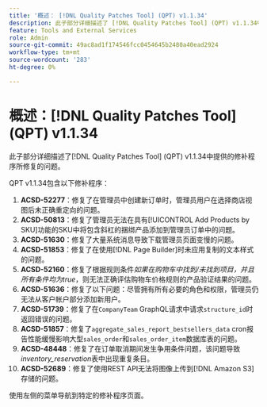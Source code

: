 ```yaml
---
title: '概述： [!DNL Quality Patches Tool] (QPT) v1.1.34'
description: 此子部分详细描述了 [!DNL Quality Patches Tool] (QPT) v1.1.34中提供的修补程序所修复的问题。
feature: Tools and External Services
role: Admin
source-git-commit: 49ac8ad1f174546fcc0454645b2480a40ead2924
workflow-type: tm+mt
source-wordcount: '283'
ht-degree: 0%

---
```


# 概述：[!DNL Quality Patches Tool] (QPT) v1.1.34

此子部分详细描述了[!DNL Quality Patches Tool] (QPT) v1.1.34中提供的修补程序所修复的问题。

QPT v1.1.34包含以下修补程序：

1. **ACSD-52277**：修复了在管理员中创建新订单时，管理员用户在选择商店视图后未正确重定向的问题。
1. **ACSD-50813**：修复了管理员无法在具有[!UICONTROL Add Products by SKU]功能的SKU中将包含斜杠的捆绑产品添加到管理员订单中的问题。
1. **ACSD-51630**：修复了大量系统消息导致下载管理员页面变慢的问题。
1. **ACSD-51853**：修复了在使用[!DNL Page Builder]时未应用复制的文本样式的问题。
1. **ACSD-52160**：修复了根据规则条件&#x200B;*如果在购物车中找到/未找到项目，并且所有条件均为true*，则无法正确评估购物车价格规则的产品验证结果的问题。
1. **ACSD-51636**：修复了以下问题：尽管拥有所有必要的角色和权限，管理员仍无法从客户帐户部分添加新用户。
1. **ACSD-51739**：修复了在`CompanyTeam` GraphQL请求中请求`structure_id`时返回错误的问题。
1. **ACSD-51857**：修复了`aggregate_sales_report_bestsellers_data` cron报告性能缓慢影响大型`sales_order`和`sales_order_item`数据库表的问题。
1. **ACSD-48448**：修复了在订单取消期间发生争用条件问题，该问题导致&#x200B;*inventory_reservation*&#x200B;表中出现重复条目。
1. **ACSD-52689**：修复了使用REST API无法将图像上传到[!DNL Amazon S3]存储的问题。

使用左侧的菜单导航到特定的修补程序页面。
